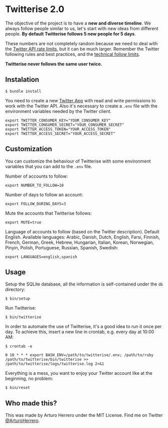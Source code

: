 # Twitterise 2.0

The objective of the project is to have a **new and diverse timeline**. We
always follow people similar to us, let's start with new ideas from different
people. **By default Twitterise follows 5 new people for 5 days**.

These numbers are not completely random because we need to deal with the
[Twitter API rate limits][1], but it can be much larger. Remember the Twitter
following rules and best practices, and the [technical follow limits][2].

**Twitterise never follows the same user twice.**


## Instalation

    $ bundle install

You need to create a new [Twitter App][3] with read and write permissions to
work with the Twitter API. Also it's necessary to create a `.env` file with the
environment variables needed by the Twitter client.

    export TWITTER_CONSUMER_KEY="YOUR_CONSUMER_KEY"
    export TWITTER_CONSUMER_SECRET="YOUR_CONSUMER_SECRET"
    export TWITTER_ACCESS_TOKEN="YOUR_ACCESS_TOKEN"
    export TWITTER_ACCESS_SECRET="YOUR_ACCESS_SECRET"


## Customization

You can customize the behaviour of Twitterise with some environment variables
that you can add to the `.env` file.

Number of accounts to follow:

    export NUMBER_TO_FOLLOW=10

Number of days to follow an account:

    export FOLLOW_DURING_DAYS=3

Mute the accounts that Twitterise follows:

    export MUTE=true

Language of accounts to follow (based on the Twitter description). Default English.
Available languages: Arabic, Danish, Dutch, English, Farsi, Finnish, French,
German, Greek, Hebrew, Hungarian, Italian, Korean, Norwegian, Pinyin, Polish,
Portuguese, Russian, Spanish, Swedish:

    export LANGUAGES=english,spanish


## Usage

Setup the SQLite database, all the information is self-contained under the `db`
directory:

    $ bin/setup

Run Twitterise:

    $ bin/twitterise

In order to automate the use of Twitterise, it's a good idea to run it once per
day. To achieve this, insert a new line in crontab, e.g. every day at 10:00 AM:

    $ crontab -e

    0 10 * * * export BASH_ENV=/path/to/twitterise/.env; /path/to/ruby /path/to/twitterise/bin/twitterise >> /path/to/twitterise/logs/twitterise.log 2>&1

Everything is a mess, you want to enjoy your Twitter account like at the
beginning, no problem:

    $ bin/reset


## Who made this?

This was made by Arturo Herrero under the MIT License. Find me on Twitter
[@ArturoHerrero][4].


[1]: https://developer.twitter.com/en/docs/rate-limits
[2]: https://help.twitter.com/en/using-twitter/twitter-follow-limit
[3]: https://developer.twitter.com/apps
[4]: https://twitter.com/ArturoHerrero
